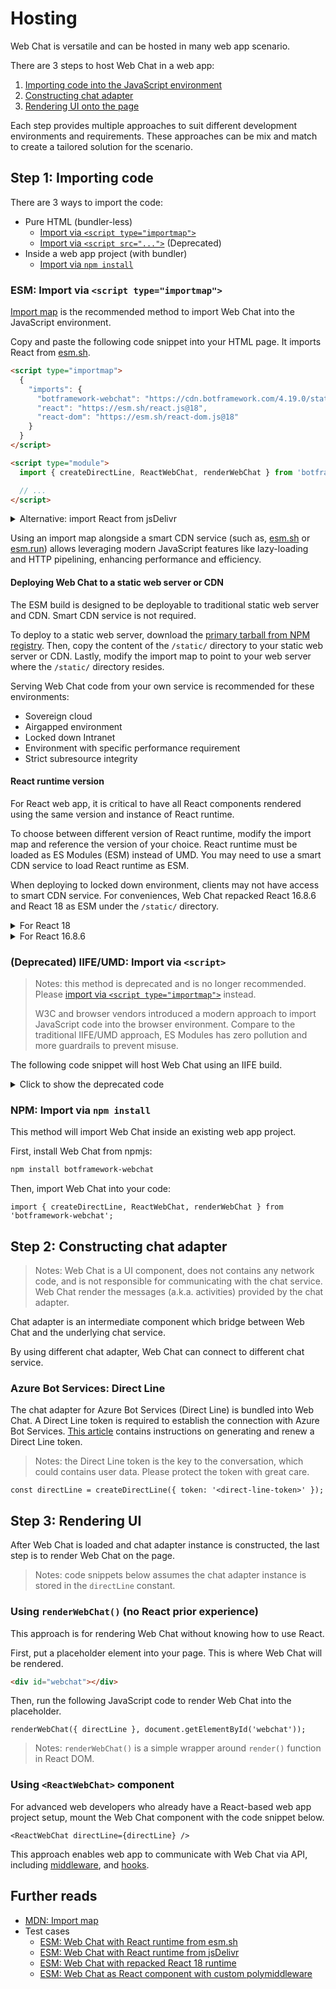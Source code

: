 # Hosting

Web Chat is versatile and can be hosted in many web app scenario.

There are 3 steps to host Web Chat in a web app:

1. [Importing code into the JavaScript environment](#step-1-importing-code)
1. [Constructing chat adapter](#step-2-constructing-chat-adapter)
1. [Rendering UI onto the page](#step-3-rendering-ui)

Each step provides multiple approaches to suit different development environments and requirements. These approaches can be mix and match to create a tailored solution for the scenario.

## Step 1: Importing code

There are 3 ways to import the code:

- Pure HTML (bundler-less)
  - [Import via `<script type="importmap">`](#esm-import-via-script-typeimportmap)
  - [Import via `<script src="...">`](#deprecated-iifeumd-import-via-script) (Deprecated)
- Inside a web app project (with bundler)
  - [Import via `npm install`](#npm-import-via-npm-install)

### ESM: Import via `<script type="importmap">`

[Import map](https://developer.mozilla.org/en-US/docs/Web/HTML/Reference/Elements/script/type/importmap) is the recommended method to import Web Chat into the JavaScript environment.

Copy and paste the following code snippet into your HTML page. It imports React from [esm.sh](https://esm.sh/).

```html
<script type="importmap">
  {
    "imports": {
      "botframework-webchat": "https://cdn.botframework.com/4.19.0/static/botframework-webchat.js",
      "react": "https://esm.sh/react.js@18",
      "react-dom": "https://esm.sh/react-dom.js@18"
    }
  }
</script>

<script type="module">
  import { createDirectLine, ReactWebChat, renderWebChat } from 'botframework-webchat';

  // ...
</script>
```

<details>
<summary>Alternative: import React from jsDelivr</summary>

```html
<script type="importmap">
  {
    "imports": {
      "botframework-webchat": "/__dist__/packages/bundle/static/botframework-webchat.js",
      "react": "https://cdn.jsdelivr.net/npm/react@18.3.1/+esm",
      "react-dom": "https://cdn.jsdelivr.net/npm/react-dom@18.3.1/+esm",
      "react-dom/client": "https://cdn.jsdelivr.net/npm/react-dom@18.3.1/client/+esm"
    }
  }
</script>

<script type="module">
  import { createDirectLine, ReactWebChat, renderWebChat } from 'botframework-webchat';

  // ...
</script>
```
</details>

Using an import map alongside a smart CDN service (such as, [esm.sh](https://esm.sh/) or [esm.run](https://esm.run/)) allows leveraging modern JavaScript features like lazy-loading and HTTP pipelining, enhancing performance and efficiency.

#### Deploying Web Chat to a static web server or CDN

The ESM build is designed to be deployable to traditional static web server and CDN. Smart CDN service is not required.

To deploy to a static web server, download the [primary tarball from NPM registry](https://npmjs.com/package/botframework-webchat). Then, copy the content of the `/static/` directory to your static web server or CDN. Lastly, modify the import map to point to your web server where the `/static/` directory resides.

Serving Web Chat code from your own service is recommended for these environments:

- Sovereign cloud
- Airgapped environment
- Locked down Intranet
- Environment with specific performance requirement
- Strict subresource integrity

#### React runtime version

For React web app, it is critical to have all React components rendered using the same version and instance of React runtime.

To choose between different version of React runtime, modify the import map and reference the version of your choice. React runtime must be loaded as ES Modules (ESM) instead of UMD. You may need to use a smart CDN service to load React runtime as ESM.

When deploying to locked down environment, clients may not have access to smart CDN service. For conveniences, Web Chat repacked React 16.8.6 and React 18 as ESM under the `/static/` directory.

<details>
<summary>For React 18</summary>

```html
<script type="importmap">
  {
    "imports": {
      "botframework-webchat": "https://cdn.botframework.com/4.19.0/static/botframework-webchat.js",
      "react": "https://cdn.botframework.com/4.19.0/static/react-18.js",
      "react-dom": "https://cdn.botframework.com/4.19.0/static/react-dom-18.js",
      "react-dom/client": "https://cdn.botframework.com/4.19.0/static/react-dom-18/client.js"
    }
  }
</script>
```

</details>

<details>
<summary>For React 16.8.6</summary>

```html
<script type="importmap">
  {
    "imports": {
      "botframework-webchat": "https://cdn.botframework.com/4.19.0/static/botframework-webchat.js",
      "react": "https://cdn.botframework.com/4.19.0/static/react.js",
      "react-dom": "https://cdn.botframework.com/4.19.0/static/react-dom.js",
      "react-dom/client": "https://cdn.botframework.com/4.19.0/static/react-dom/client.js"
    }
  }
</script>
```

</details>

### (Deprecated) IIFE/UMD: Import via `<script>`

> Notes: this method is deprecated and is no longer recommended. Please [import via `<script type="importmap">`](#esm-import-via-script-typeimportmap) instead.
>
> W3C and browser vendors introduced a modern approach to import JavaScript code into the browser environment. Compare to the traditional IIFE/UMD approach, ES Modules has zero pollution and more guardrails to prevent misuse.

The following code snippet will host Web Chat using an IIFE build.

<details>
<summary>Click to show the deprecated code</summary>

```html
<script src="https://cdn.botframework.com/4.19.0/static/botframework-webchat.js"></script>

<script>
  const { createDirectLine, ReactWebChat, renderWebChat } = window.WebChat;

  // ...
</script>
```

Web Chat will use the React runtime (in UMD flavor) from `window.React` variable if available. Otherwise, Web Chat will use the React runtime bundled in Web Chat.
</details>

### NPM: Import via `npm install`

This method will import Web Chat inside an existing web app project.

First, install Web Chat from npmjs:

```sh
npm install botframework-webchat
```

Then, import Web Chat into your code:

```tsx
import { createDirectLine, ReactWebChat, renderWebChat } from 'botframework-webchat';
```

## Step 2: Constructing chat adapter

> Notes: Web Chat is a UI component, does not contains any network code, and is not responsible for communicating with the chat service. Web Chat render the messages (a.k.a. activities) provided by the chat adapter.

Chat adapter is an intermediate component which bridge between Web Chat and the underlying chat service.

By using different chat adapter, Web Chat can connect to different chat service.

### Azure Bot Services: Direct Line

The chat adapter for Azure Bot Services (Direct Line) is bundled into Web Chat. A Direct Line token is required to establish the connection with Azure Bot Services. [This article](https://learn.microsoft.com/en-us/azure/bot-service/rest-api/bot-framework-rest-direct-line-3-0-authentication?view=azure-bot-service-4.0#generate-a-direct-line-token) contains instructions on generating and renew a Direct Line token.

> Notes: the Direct Line token is the key to the conversation, which could contains user data. Please protect the token with great care.

```tsx
const directLine = createDirectLine({ token: '<direct-line-token>' });
```

## Step 3: Rendering UI

After Web Chat is loaded and chat adapter instance is constructed, the last step is to render Web Chat on the page.

> Notes: code snippets below assumes the chat adapter instance is stored in the `directLine` constant.

### Using `renderWebChat()` (no React prior experience)

This approach is for rendering Web Chat without knowing how to use React.

First, put a placeholder element into your page. This is where Web Chat will be rendered.

```html
<div id="webchat"></div>
```

Then, run the following JavaScript code to render Web Chat into the placeholder.

```tsx
renderWebChat({ directLine }, document.getElementById('webchat'));
```

> Notes: `renderWebChat()` is a simple wrapper around `render()` function in React DOM.

### Using `<ReactWebChat>` component

For advanced web developers who already have a React-based web app project setup, mount the Web Chat component with the code snippet below.

```tsx
<ReactWebChat directLine={directLine} />
```

This approach enables web app to communicate with Web Chat via API, including [middleware](./MIDDLEWARE.md), and [hooks](./HOOKS.md).

## Further reads

- [MDN: Import map](https://developer.mozilla.org/en-US/docs/Web/HTML/Reference/Elements/script/type/importmap)
- Test cases
   - [ESM: Web Chat with React runtime from esm.sh](/__tests__/html2/simple/fatModule/esm.sh/simple.html)
   - [ESM: Web Chat with React runtime from jsDelivr](/__tests__/html2/simple/fatModule/esm.run/simple.html)
   - [ESM: Web Chat with repacked React 18 runtime](/__tests__/html2/simple/fatModule/simple.html)
   - [ESM: Web Chat as React component with custom polymiddleware](/__tests__/html2/simple/fatModule/supportPolymiddleware.reactDOMRender.html)
